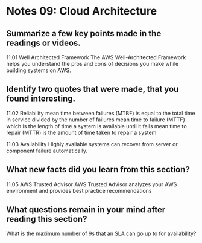 # Notes 09: Cloud Architecture

## Summarize a few key points made in the readings or videos.
11.01 Well Architected Framework
The AWS Well-Architected Framework helps you understand the pros and cons of decisions you make while building systems on AWS.

## Identify two quotes that were made, that you found interesting.
11.02 Reliability
mean time between failures (MTBF) is equal to the total time in service divided by the number of failures
mean time to failure (MTTF) which is the length of time a system is available until it fails
mean time to repair (MTTR) is the amount of time taken to repair a system

11.03 Availability
Highly available systems can recover from server or component failure automatically.

## What new facts did you learn from this section?
11.05 AWS Trusted Advisor
AWS Trusted Advisor analyzes your AWS environment and provides best practice recommendations

## What questions remain in your mind after reading this section?
What is the maximum number of 9s that an SLA can go up to for availability?
